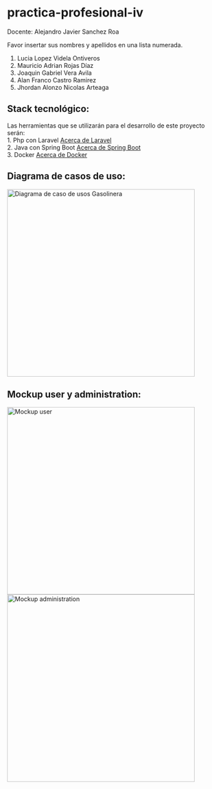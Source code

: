 # practica-profesional-iv

Docente: Alejandro Javier Sanchez Roa

Favor insertar sus nombres y apellidos en una lista numerada.

1. Lucia Lopez Videla Ontiveros
2. Mauricio Adrian Rojas Díaz 
3. Joaquin Gabriel Vera Avila
4. Alan Franco Castro Ramirez
5. Jhordan Alonzo Nicolas Arteaga

## Stack tecnológico:
Las herramientas que se utilizarán para el desarrollo de este proyecto serán:<br>
    1. Php con Laravel <a href="https://laravel.com/"> Acerca de Laravel</a><br>
    2. Java con Spring Boot <a href="https://spring.io/projects/spring-boot"> Acerca de Spring Boot</a><br>
    3. Docker <a href="https://www.docker.com/"> Acerca de Docker</a><br>

## Diagrama de casos de uso:

<img width="437" alt="Diagrama de caso de usos Gasolinera" src="https://github.com/user-attachments/assets/b6b4ebe6-9666-4dd2-9393-5fbffdd6ebcf">

## Mockup user y administration:

<img width="437" alt="Mockup user" src="https://github.com/user-attachments/assets/e85bebb7-9b75-448c-b4d0-74f734b3ee7b">
<img width="437" alt="Mockup administration" src="https://github.com/user-attachments/assets/a8c85952-e9d2-464a-8c84-16c3343b5e88">